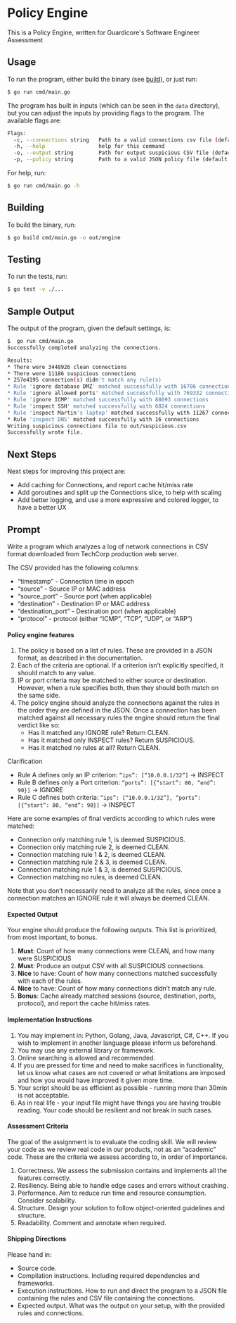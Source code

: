 # Policy Engine
This is a Policy Engine, written for Guardicore's Software Engineer Assessment

## Usage
To run the program, either build the binary (see [build](#building)), or just run:
```bash
$ go run cmd/main.go
```

The program has built in inputs (which can be seen in the `data` directory), but you can adjust the inputs by providing
flags to the program. The available flags are:
```bash
Flags:
  -c, --connections string   Path to a valid connections csv file (default "data/attacks.csv")
  -h, --help                 help for this command
  -o, --output string        Path for output suspicious CSV file (default "out/suspicious.csv")
  -p, --policy string        Path to a valid JSON policy file (default "data/policy.json")
```

For help, run:
```bash
$ go run cmd/main.go -h
```

## Building
To build the binary, run:
```bash
$ go build cmd/main.go -o out/engine
```

## Testing
To run the tests, run:
```bash
$ go test -v ./...
```

## Sample Output
The output of the program, given the default settings, is:
```bash
$  go run cmd/main.go
Successfully completed analyzing the connections.

Results:
* There were 3448926 clean connections
* There were 11186 suspicious connections
* 257e4195 connection(s) didn't match any rule(s)
* Rule 'ignore database DMZ' matched successfully with 16706 connections
* Rule 'ignore allowed ports' matched successfully with 769332 connections
* Rule 'ignore ICMP' matched successfully with 88693 connections
* Rule 'inspect SSH' matched successfully with 6824 connections
* Rule 'inspect Martin's laptop' matched successfully with 11267 connections
* Rule 'inspect DNS' matched successfully with 16 connections
Writing suspicious connections file to out/suspicious.csv
Successfully wrote file.
```

## Next Steps
Next steps for improving this project are:
  * Add caching for Connections, and report cache hit/miss rate
  * Add goroutines and split up the Connections slice, to help with scaling
  * Add better logging, and use a more expressive and colored logger, to have a better UX

## Prompt
Write a program which analyzes a log of network connections in CSV format downloaded from
TechCorp production web server.

The CSV provided has the following columns:
- “timestamp” - Connection time in epoch
- “source” - Source IP or MAC address
- “source_port” - Source port (when applicable)
- “destination” - Destination IP or MAC address
- “destination_port” - Destination port (when applicable)
- “protocol” - protocol (either “ICMP”, “TCP”, “UDP”, or “ARP”)

#### Policy engine features
1. The policy is based on a list of rules. These are provided in a JSON format, as described in the
documentation.
1. Each of the criteria are optional. If a criterion isn’t explicitly specified, it should match to any value.
1. IP or port criteria may be matched to either source or destination. However, when a rule specifies both, then they should both match on the same side.
1. The policy engine should analyze the connections against the rules in the order they are defined in the JSON. Once a connection has been matched against all necessary rules the engine should return the final verdict like so:
   - Has it matched any IGNORE rule? Return CLEAN.
   - Has it matched only INSPECT rules? Return SUSPICIOUS.
   - Has it matched no rules at all? Return CLEAN.
   
Clarification  
- Rule A defines only an IP criterion: `“ips”: [“10.0.0.1/32”]` &rarr; INSPECT
- Rule B defines only a Port criterion: `“ports”: [{“start”: 80, “end”: 90}]` &rarr; IGNORE
- Rule C defines both criteria: `“ips”: [“10.0.0.1/32”], “ports”: [{“start”: 80, “end”: 90}]` &rarr; INSPECT

Here are some examples of final verdicts according to which rules were matched:
- Connection only matching rule 1, is deemed SUSPICIOUS.
- Connection only matching rule 2, is deemed CLEAN.
- Connection matching rule 1 & 2, is deemed CLEAN.
- Connection matching rule 2 & 3, is deemed CLEAN.
- Connection matching rule 1 & 3, is deemed SUSPICIOUS.
- Connection matching no rules, is deemed CLEAN.

Note that you don’t necessarily need to analyze all the rules, since once a connection matches an
IGNORE rule it will always be deemed CLEAN.

#### Expected Output
Your engine should produce the following outputs. This list is prioritized, from most important, to
bonus.
1. **Must**: Count of how many connections were CLEAN, and how many were SUSPICIOUS
2. **Must**: Produce an output CSV with all SUSPICIOUS connections.
3. **Nice** to have: Count of how many connections matched successfully with each of the rules.
4. **Nice** to have: Count of how many connections didn’t match any rule.
5. **Bonus**: Cache already matched sessions (source, destination, ports, protocol), and report the
   cache hit/miss rates.

#### Implementation Instructions
1. You may implement in: Python, Golang, Java, Javascript, C#, C++.
   If you wish to implement in another language please inform us beforehand.
2. You may use any external library or framework.
3. Online searching is allowed and recommended.
4. If you are pressed for time and need to make sacrifices in functionality, let us know what
   cases are not covered or what limitations are imposed and how you would have improved it
   given more time.
5. Your script should be as efficient as possible - running more than 30min is not acceptable.
6. As in real life - your input file might have things you are having trouble reading. Your code
   should be resilient and not break in such cases.

#### Assessment Criteria
The goal of the assignment is to evaluate the coding skill. We will review your code as we review real code in our products, not as an “academic” code. These are the criteria we assess according to, in order of importance.
1. Correctness. We assess the submission contains and implements all the features correctly.
2. Resiliency. Being able to handle edge cases and errors without crashing.
3. Performance. Aim to reduce run time and resource consumption. Consider scalability.
4. Structure. Design your solution to follow object-oriented guidelines and structure.
5. Readability. Comment and annotate when required.

#### Shipping Directions
Please hand in:
- Source code.
- Compilation instructions. Including required dependencies and frameworks.
- Execution instructions. How to run and direct the program to a JSON file containing the
   rules and CSV file containing the connections.
- Expected output. What was the output on your setup, with the provided rules and
   connections.